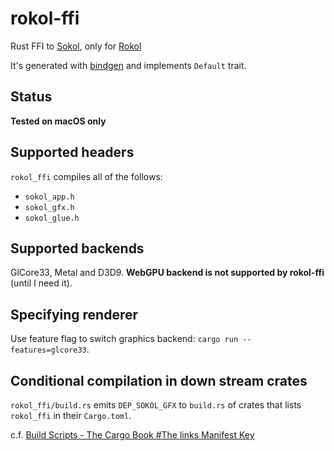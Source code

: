 # rokol-ffi

Rust FFI to [Sokol](https://github.com/floooh/sokol), only for [Rokol](https://github.com/toyboot4e/rokol)

It's generated with [bindgen](https://github.com/rust-lang/rust-bindgen) and implements `Default` trait.

## Status

**Tested on macOS only**

## Supported headers

`rokol_ffi` compiles all of the follows:

* `sokol_app.h`
* `sokol_gfx.h`
* `sokol_glue.h`

## Supported backends

GlCore33, Metal and D3D9. **WebGPU backend is not supported by rokol-ffi** (until I need it).

## Specifying renderer

Use feature flag to switch graphics backend: `cargo run --features=glcore33`.

## Conditional compilation in down stream crates

`rokol_ffi/build.rs` emits `DEP_SOKOL_GFX` to `build.rs` of crates that lists `rokol_ffi` in their `Cargo.toml`.

c.f. [Build Scripts - The Cargo Book #The links Manifest Key](https://doc.rust-lang.org/cargo/reference/build-scripts.html#the-links-manifest-key)

